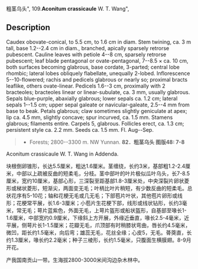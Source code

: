 粗茎乌头",
109.**Aconitum crassicaule** W. T. Wang",

## Description
Caudex obovate-conical, to 5.5 cm, to 1.6 cm in diam. Stem twining, ca. 3 m tall, base 1.2--2.4 cm in diam., branched, apically sparsely retrorse pubescent. Cauline leaves with petiole 4--8 cm, sparsely retrorse pubescent; leaf blade pentagonal or ovate-pentagonal, 7--8.5 × ca. 10 cm, both surfaces becoming glabrous, base cordate, 3-parted; central lobe rhombic; lateral lobes obliquely flabellate, unequally 2-lobed. Inflorescence 5--10-flowered; rachis and pedicels glabrous or nearly so; proximal bracts leaflike, others ovate-linear. Pedicels 1.6--3 cm, proximally with 2 bracteoles; bracteoles linear or linear-subulate, ca. 3 mm, usually glabrous. Sepals blue-purple, abaxially glabrous; lower sepals ca. 1.2 cm; lateral sepals 1--1.5 cm; upper sepal galeate or navicular-galeate, 2.5--4 mm from base to beak. Petals glabrous; claw sometimes slightly geniculate at apex; lip ca. 4.5 mm, slightly concave; spur incurved, ca. 1.5 mm. Stamens glabrous; filaments entire. Carpels 5, glabrous. Follicles erect, ca. 1.3 cm; persistent style ca. 2.2 mm. Seeds ca. 1.5 mm. Fl. Aug--Sep.

> * Forests; 2800--3300 m. NW Yunnan.
**82．粗茎乌头 图版48: 7-8**

Aconitum crassicaule W. T. Wang in Addenda.

块根倒卵锥形，长达5.5厘米，粗达1.6厘米。茎缠绕，长约3米，基部粗1.2-2.4厘米，中部以上疏被反曲的短柔毛，分枝。茎中部叶的叶片极似瓜叶乌头，长7-8.5厘米，宽约10厘米，基部心形，三深裂至距基部1.8-3厘米处，中央深裂片卵状菱形或梯状菱形，短渐尖，两面变无毛；叶柄比叶片稍短，有少数反曲的短柔毛。总状花序有5-10花；轴和花梗无毛或几无毛；下部苞片叶状，其他苞片卵形或线形；花梗常平展，长1.6-3厘米；小苞片生花梗下部，线形或线状钻形，长约3毫米，常无毛；萼片蓝紫色，外面无毛，上萼片盔形或船状盔形，自基部至喙长1-1.6厘米，中部宽约0.9厘米，下缘斜上方开展，外缘近垂直，喙长2.5-4毫米，近平展，侧萼片长1-1.5厘米；花瓣无毛，爪顶部有时稍膝状弯曲，唇长约4.5毫米，微凹，距长约1.5毫米，向后弯；雄蕊无毛，花丝全缘；心皮5，无毛。蓇葖直，长约1.3厘米，喙长约2.2毫米；种子三棱形，长约1.5毫米，只腹面生横膜翅。8-9月开花。

产我国南贡山一带。生海拔2800-3000米间沟边杂木林中。
